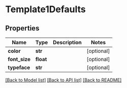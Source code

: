 # Template1Defaults

## Properties
Name | Type | Description | Notes
------------ | ------------- | ------------- | -------------
**color** | **str** |  | [optional] 
**font_size** | **float** |  | [optional] 
**typeface** | **str** |  | [optional] 

[[Back to Model list]](../README.md#documentation-for-models) [[Back to API list]](../README.md#documentation-for-api-endpoints) [[Back to README]](../README.md)


